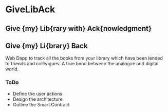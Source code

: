 # GiveLibAck
## Give {my} Lib{rary with} Ack{nowledgment}
## Give {my} Li{brary} Back
Web Dapp to track all the books from your library which have been lended to friends and colleagues.
A true bond between the analogue and digital world.
### ToDo
* Define the user actions
* Design the architecture
* Outline the Smart Contract
